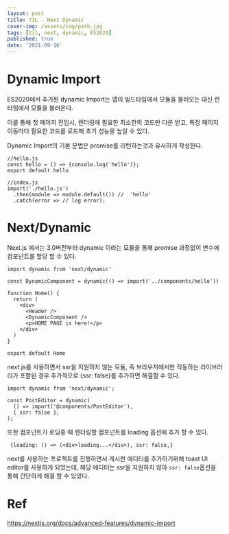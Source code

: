 ```yaml
---
layout: post
title: TIL - Next Dynamic
cover-img: /assets/img/path.jpg
tags: [til, next, dynamic, ES2020]
published: true
date: '2021-09-16'
---
```



# Dynamic Import

ES2020에서 추가된 dynamic Import는 앱의 빌드타임에서 모듈을 불러오는 대신 런타임에서 모듈을 불러온다.

이를 통해 첫 페이지 진입시, 렌더링에 필요한 최소한의 코드만 다운 받고, 특정 페이지 이동마다 필요한 코드를 로드해 초기 성능을 높일 수 있다.

Dynamic Import의 기본 문법은 promise를 리턴하는것과 유사하게 작성한다.

```
//hello.js
const hello = () => {console.log('hello')};
export default hello

//index.js
import('./hello.js')
  .then(module => module.default()) //  'hello'
  .catch(error => // log error);
```

# Next/Dynamic

Next.js 에서는 3.0버전부터 dynamic 이라는 모듈을 통해 promise 과정없이 변수에 컴포넌트를 할당 할 수 있다.

```
import dynamic from 'next/dynamic'

const DynamicComponent = dynamic(() => import('../components/hello'))

function Home() {
  return (
    <div>
      <Header />
      <DynamicComponent />
      <p>HOME PAGE is here!</p>
    </div>
  )
}

export default Home
```

next.js를 사용하면서 ssr을 지원하지 않는 모듈, 즉 브라우저에서만 작동하는 라이브러리가 포함된 경우 추가적으로 {ssr: false}를 추가하면 해결할 수 있다.

```
import dynamic from 'next/dynamic';

const PostEditor = dynamic(
  () => import('@components/PostEditor'),
  { ssr: false },
);
```

또한 컴포넌트가 로딩중 때 렌더링할 컴포넌트를 loading 옵션에 추가 할 수 있다.

```
 {loading: () => (<div>loading...</div>), ssr: false,}
```

next를 사용하는 프로젝트를 진행하면서 게시판 에디터를 추가하기위해 toast UI editor를 사용하게 되었는데,
해당 에디터는 ssr을 지원하지 않아 `ssr: false`옵션을 통해 간단하게 해결 할 수 있었다.  


# Ref

https://nextjs.org/docs/advanced-features/dynamic-import
